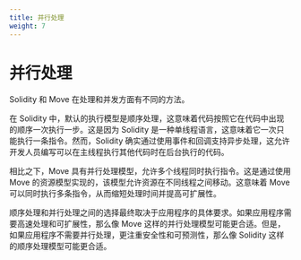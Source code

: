 ```yaml
---
title: 并行处理
weight: 7
---
```


# 并行处理

Solidity 和 Move 在处理和并发方面有不同的方法。

在 Solidity 中，默认的执行模型是顺序处理，这意味着代码按照它在代码中出现的顺序一次执行一步。这是因为 Solidity 是一种单线程语言，这意味着它一次只能执行一条指令。然而，Solidity 确实通过使用事件和回调支持异步处理，这允许开发人员编写可以在主线程执行其他代码时在后台执行的代码。

相比之下，Move 具有并行处理模型，允许多个线程同时执行指令。这是通过使用 Move 的资源模型实现的，该模型允许资源在不同线程之间移动。这意味着 Move 可以同时执行多条指令，从而缩短处理时间并提高可扩展性。

顺序处理和并行处理之间的选择最终取决于应用程序的具体要求。如果应用程序需要高速处理和可扩展性，那么像 Move 这样的并行处理模型可能更合适。但是，如果应用程序不需要并行处理，更注重安全性和可预测性，那么像 Solidity 这样的顺序处理模型可能更合适。

<!-- # Parallel Processing

Solidity and Move have different approaches to processing and concurrency.

In Solidity, the default execution model is sequential processing, meaning that the code is executed one step at a time, in the order that it appears in the code. This is because Solidity is a single-threaded language, which means that it can only execute one instruction at a time. However, Solidity does support asynchronous processing through the use of events and callbacks, which allow developers to write code that can execute in the background while the main thread is executing other code.

In contrast, Move has a parallel processing model, which allows for multiple threads to execute instructions simultaneously. This is achieved through the use of Move's resource model, which allows resources to be moved between different threads. This means that Move can execute multiple instructions at the same time, which can result in faster processing times and improved scalability.

The choice between sequential and parallel processing ultimately depends on the specific requirements of the application. If the application requires high-speed processing and scalability, a parallel processing model like Move may be more appropriate. However, if the application does not require parallel processing and is more focused on security and predictability, a sequential processing model like Solidity may be more appropriate. -->
